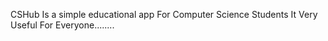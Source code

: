 CSHub Is a simple educational app For Computer Science Students It Very Useful For Everyone........

